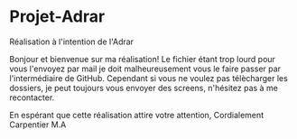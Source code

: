 # Projet-Adrar
Réalisation à l'intention de l'Adrar

Bonjour et bienvenue sur ma réalisation!
Le fichier étant trop lourd pour vous l'envoyez par mail je doit malheureusement vous le faire passer par l'intermédiaire de GitHub. Cependant si vous ne voulez pas télècharger
les dossiers, je peut toujours vous envoyer des screens, n'hésitez pas à me recontacter.

En espérant que cette réalisation attire votre attention,
Cordialement Carpentier M.A
